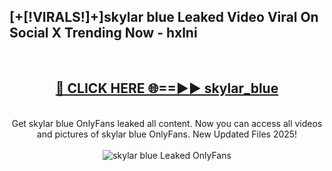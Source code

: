 <h2>[+[!VIRALS!]+]skylar blue Leaked Video Viral On Social X Trending Now - hxlni</h2>
<br>
<div align="center">
<h2><a href="https://libra.edu.pl?skylar_blue" rel="nofollow">🔴 CLICK HERE 🌐==►► skylar_blue</a></h2>
<br>
Get skylar blue OnlyFans leaked all content. Now you can access all videos and pictures of skylar blue OnlyFans. New Updated Files 2025!
<br>
<br>
<a href="https://libra.edu.pl?skylar_blue" rel="nofollow" data-target="animated-image.originalLink"><img src="https://i.ibb.co.com/WyWwxjT/player-gif2.gif" alt="skylar blue Leaked OnlyFans" style="max-width: 100%; display: inline-block;" data-target="animated-image.originalImage"></a>
</div>
<br>
